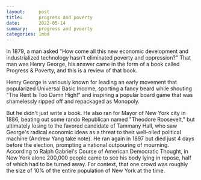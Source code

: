 ```yaml
---
layout:     post
title:      progress and poverty 
date:       2022-05-14
summary:    progress and pvoerty
categories: 1mbd
---
```

In 1879, a man asked "How come all this new economic development and industrialized technology hasn't eliminated poverty and oppression?" That man was Henry George, his answer came in the form of a book called Progress & Poverty, and this is a review of that book.

Henry George is variously known for leading an early movement that popularized Universal Basic Income, sporting a fancy beard while shouting "The Rent Is Too Damn High!" and inspiring a popular board game that was shamelessly ripped off and repackaged as Monopoly.

But he didn't just write a book. He also ran for Mayor of New York city in 1886, beating out some rando Republican named "Theodore Roosevelt," but ultimately losing to the favored candidate of Tammany Hall, who saw George's radical economic ideas as a threat to their well-oiled political machine (Andrew Yang take note). He ran again in 1897 but died just 4 days before the election, prompting a national outpouring of mourning. According to Ralph Gabriel's Course of American Democratic Thought, in New York alone 200,000 people came to see his body lying in repose, half of which had to be turned away. For context, that one crowd was roughly the size of 10% of the entire population of New York at the time.
